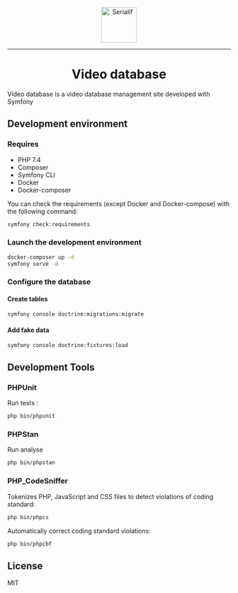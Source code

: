 <p align="center">
    <a href="https://serialif.com"><img width="80" height="80" src="https://serialif.com/images/serialif-white.png" alt="Serialif"></a>
</p>

<hr>

<h1 align="center">Video database</h1>

Video database is a video database management site developed with Symfony

## Development environment

### Requires

* PHP 7.4
* Composer
* Symfony CLI
* Docker
* Docker-composer

You can check the requirements (except Docker and Docker-compose) with the following command:

```bash
symfony check:requirements
```

### Launch the development environment

```bash
docker-composer up -d
symfony serve -d
```

### Configure the database

#### Create tables

```bash
symfony console doctrine:migrations:migrate
```

#### Add fake data

```bash
symfony console doctrine:fixtures:load
```

## Development Tools

### PHPUnit

Run tests :

```bash
php bin/phpunit
```

### PHPStan

Run analyse

```bash
php bin/phpstan
```

### PHP_CodeSniffer

Tokenizes PHP, JavaScript and CSS files to detect violations of coding standard:

```bash
php bin/phpcs
```

Automatically correct coding standard violations:

```bash
php bin/phpcbf
```

## License

MIT